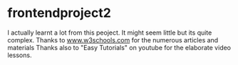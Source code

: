 # frontendproject2
I actually learnt a lot from this peoject. It might seem little but its quite complex.
Thanks to www.w3schools.com for the numerous articles and materials
Thanks also to "Easy Tutorials" on youtube for the elaborate video lessons. 
